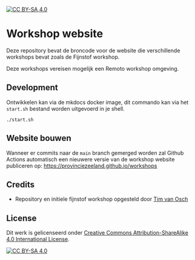 [![CC BY-SA 4.0][cc-by-sa-image]][cc-by-sa]

# Workshop website

Deze repository bevat de broncode voor de website die verschillende workshops bevat zoals de Fijnstof workshop.

Deze workshops vereisen mogelijk een Remoto workshop omgeving.

## Development

Ontwikkelen kan via de mkdocs docker image, dit commando kan via het `start.sh` bestand worden uitgevoerd in je shell.
```
./start.sh
```

## Website bouwen

Wanneer er commits naar de `main` branch gemerged worden zal Github Actions automatisch een nieuwere versie van de workshop website publiceren op: https://provinciezeeland.github.io/workshops

## Credits 

- Repository en initiele fijnstof workshop opgesteld door [Tim van Osch](https://github.com/Timvosch)

## License

Dit werk is gelicenseerd onder [Creative Commons Attribution-ShareAlike 4.0 International License][cc-by-sa].

[![CC BY-SA 4.0][cc-by-sa-image]][cc-by-sa]

[cc-by-sa]: http://creativecommons.org/licenses/by-sa/4.0/
[cc-by-sa-image]: https://licensebuttons.net/l/by-sa/4.0/88x31.png
[cc-by-sa-shield]: https://img.shields.io/badge/License-CC%20BY--SA%204.0-lightgrey.svg
